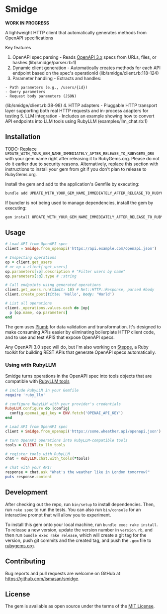 # Smidge

**WORK IN PROGRESS**

A lightweight HTTP client that automatically generates methods from OpenAPI specifications

  Key features

  1. OpenAPI spec parsing - Reads [OpenAPI 3.x](https://spec.openapis.org/oas/v3.2.0) specs from URLs, files, or hashes (lib/smidge/parser.rb:1)
  2. Dynamic client generation - Automatically creates methods for each API endpoint based on the spec's operationId (lib/smidge/client.rb:118-124)
  3. Parameter handling - Extracts and handles:

    - Path parameters (e.g., /users/{id})
    - Query parameters
    - Request body parameters (JSON)
  (lib/smidge/client.rb:38-98)
  4. HTTP adapters - Pluggable HTTP transport layer supporting both real HTTP requests and in-process adapters for testing
  5. LLM integration - Includes an example showing how to convert API endpoints into LLM tools using RubyLLM (examples/llm_chat.rb:1)

## Installation

TODO: Replace `UPDATE_WITH_YOUR_GEM_NAME_IMMEDIATELY_AFTER_RELEASE_TO_RUBYGEMS_ORG` with your gem name right after releasing it to RubyGems.org. Please do not do it earlier due to security reasons. Alternatively, replace this section with instructions to install your gem from git if you don't plan to release to RubyGems.org.

Install the gem and add to the application's Gemfile by executing:

```bash
bundle add UPDATE_WITH_YOUR_GEM_NAME_IMMEDIATELY_AFTER_RELEASE_TO_RUBYGEMS_ORG
```

If bundler is not being used to manage dependencies, install the gem by executing:

```bash
gem install UPDATE_WITH_YOUR_GEM_NAME_IMMEDIATELY_AFTER_RELEASE_TO_RUBYGEMS_ORG
```

## Usage

```ruby
# Load API from OpenAPI spec
client = Smidge.from_openapi('https://api.example.com/openapi.json')

# Inspecting operations
op = client.get_users
# or op = client[:get_users]
op.parameters[:q].description # "Filter users by name"
op.parameters[:q].type # :string

# Call endpoints using generated operations
client.get_users.run(limit: 10) # Net::HTTP::Response, parsed #body
client.create_post(title: 'Hello', body: 'World')

# List all operations
client._operations.values.each do |op|
  p [op.name, op.parameters]
end
```

The gem uses [Plumb](https://github.com/ismasan/plumb) for data validation and transformation. It's designed to make consuming APIs easier by eliminating boilerplate HTTP client code, and to use and test APIS that expose OpenAPI specs.

Any OpenAPI 3.0 spec will do, but I'm also working on [Steppe](https://github.com/ismasan/steppe), a Ruby toolkit for building REST APIs that generate OpenAPI specs automatically.

### Using with RubyLLM

Smidge turns operations in the OpenAPI spec into tools objects that are compatible with [RubyLLM tools](https://rubyllm.com/tools/)



```ruby
# include RubyLLM in your Gemfile
require 'ruby_llm'

# configure RubyLLM with your provider's credentials
RubyLLM.configure do |config|
  config.openai_api_key = ENV.fetch('OPENAI_API_KEY')
end

# Load API from OpenAPI spec
client = Smidge.from_openapi('https://some.wheather.api/openapi.json')

# turn OpenAPI operations into RubyLLM-compatible tools
tools = CLIENT.to_llm_tools

# register tools with RubyLLM
chat = RubyLLM.chat.with_tools(*tools)

# chat with your API!
response = chat.ask "What's the weather like in London tomorrow?"
puts response.content
```



## Development

After checking out the repo, run `bin/setup` to install dependencies. Then, run `rake spec` to run the tests. You can also run `bin/console` for an interactive prompt that will allow you to experiment.

To install this gem onto your local machine, run `bundle exec rake install`. To release a new version, update the version number in `version.rb`, and then run `bundle exec rake release`, which will create a git tag for the version, push git commits and the created tag, and push the `.gem` file to [rubygems.org](https://rubygems.org).

## Contributing

Bug reports and pull requests are welcome on GitHub at https://github.com/ismasan/smidge.

## License

The gem is available as open source under the terms of the [MIT License](https://opensource.org/licenses/MIT).	
